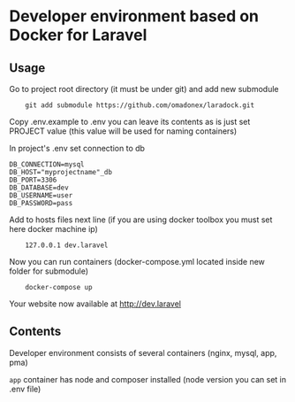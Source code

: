# Developer environment based on Docker for Laravel

## Usage

Go to project root directory (it must be under git) and add new submodule

```
    git add submodule https://github.com/omadonex/laradock.git
```

Copy .env.example to .env you can leave its contents as is just set PROJECT value (this value will be used for naming containers)

In project's .env set connection to db
 
```
DB_CONNECTION=mysql
DB_HOST="myprojectname"_db
DB_PORT=3306
DB_DATABASE=dev
DB_USERNAME=user
DB_PASSWORD=pass
```

Add to hosts files next line (if you are using docker toolbox you must set here docker machine ip)
```
    127.0.0.1 dev.laravel
```

Now you can run containers (docker-compose.yml located inside new folder for submodule)

```
    docker-compose up 
```

Your website now available at http://dev.laravel

## Contents
Developer environment consists of several containers (nginx, mysql, app, pma)

`app` container has node and composer installed (node version you can set in .env file) 
